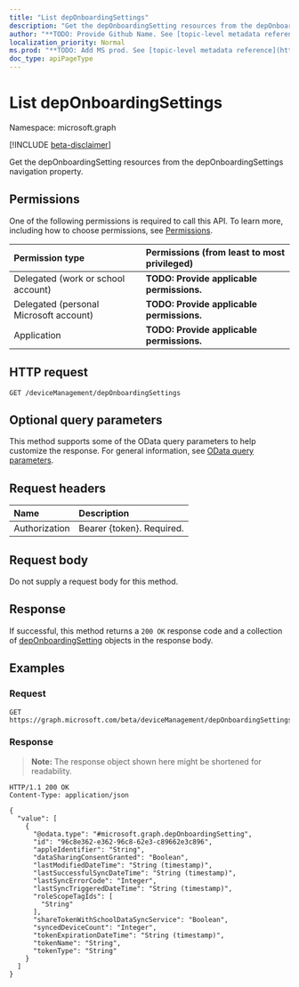 ```yaml
---
title: "List depOnboardingSettings"
description: "Get the depOnboardingSetting resources from the depOnboardingSettings navigation property."
author: "**TODO: Provide Github Name. See [topic-level metadata reference](https://msgo.azurewebsites.net/add/document/guidelines/metadata.html#topic-level-metadata)**"
localization_priority: Normal
ms.prod: "**TODO: Add MS prod. See [topic-level metadata reference](https://msgo.azurewebsites.net/add/document/guidelines/metadata.html#topic-level-metadata)**"
doc_type: apiPageType
---
```


# List depOnboardingSettings
Namespace: microsoft.graph

[!INCLUDE [beta-disclaimer](../../includes/beta-disclaimer.md)]

Get the depOnboardingSetting resources from the depOnboardingSettings navigation property.

## Permissions
One of the following permissions is required to call this API. To learn more, including how to choose permissions, see [Permissions](/graph/permissions-reference).

|Permission type|Permissions (from least to most privileged)|
|:---|:---|
|Delegated (work or school account)|**TODO: Provide applicable permissions.**|
|Delegated (personal Microsoft account)|**TODO: Provide applicable permissions.**|
|Application|**TODO: Provide applicable permissions.**|

## HTTP request

<!-- {
  "blockType": "ignored"
}
-->
``` http
GET /deviceManagement/depOnboardingSettings
```

## Optional query parameters
This method supports some of the OData query parameters to help customize the response. For general information, see [OData query parameters](/graph/query-parameters).

## Request headers
|Name|Description|
|:---|:---|
|Authorization|Bearer {token}. Required.|

## Request body
Do not supply a request body for this method.

## Response

If successful, this method returns a `200 OK` response code and a collection of [depOnboardingSetting](../resources/deponboardingsetting.md) objects in the response body.

## Examples

### Request
<!-- {
  "blockType": "request",
  "name": "list_deponboardingsetting"
}
-->
``` http
GET https://graph.microsoft.com/beta/deviceManagement/depOnboardingSettings
```


### Response
>**Note:** The response object shown here might be shortened for readability.
<!-- {
  "blockType": "response",
  "truncated": true,
  "@odata.type": "Collection(microsoft.graph.depOnboardingSetting)"
}
-->
``` http
HTTP/1.1 200 OK
Content-Type: application/json

{
  "value": [
    {
      "@odata.type": "#microsoft.graph.depOnboardingSetting",
      "id": "96c8e362-e362-96c8-62e3-c89662e3c896",
      "appleIdentifier": "String",
      "dataSharingConsentGranted": "Boolean",
      "lastModifiedDateTime": "String (timestamp)",
      "lastSuccessfulSyncDateTime": "String (timestamp)",
      "lastSyncErrorCode": "Integer",
      "lastSyncTriggeredDateTime": "String (timestamp)",
      "roleScopeTagIds": [
        "String"
      ],
      "shareTokenWithSchoolDataSyncService": "Boolean",
      "syncedDeviceCount": "Integer",
      "tokenExpirationDateTime": "String (timestamp)",
      "tokenName": "String",
      "tokenType": "String"
    }
  ]
}
```

